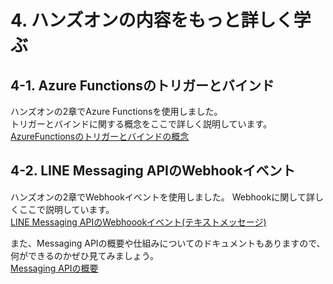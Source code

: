 # 4. ハンズオンの内容をもっと詳しく学ぶ
## 4-1. Azure Functionsのトリガーとバインド  
ハンズオンの2章でAzure Functionsを使用しました。  
トリガーとバインドに関する概念をここで詳しく説明しています。  
[AzureFunctionsのトリガーとバインドの概念](https://learn.microsoft.com/ja-jp/azure/azure-functions/functions-triggers-bindings?tabs=csharp)


## 4-2. LINE Messaging APIのWebhookイベント  
ハンズオンの2章でWebhookイベントを使用しました。
Webhookに関して詳しくここで説明しています。  
[LINE Messaging APIのWebhoookイベント(テキストメッセージ)](https://developers.line.biz/ja/reference/messaging-api/)

また、Messaging APIの概要や仕組みについてのドキュメントもありますので、何ができるのかぜひ見てみましょう。  
[Messaging APIの概要](https://developers.line.biz/ja/docs/messaging-api/overview/)


